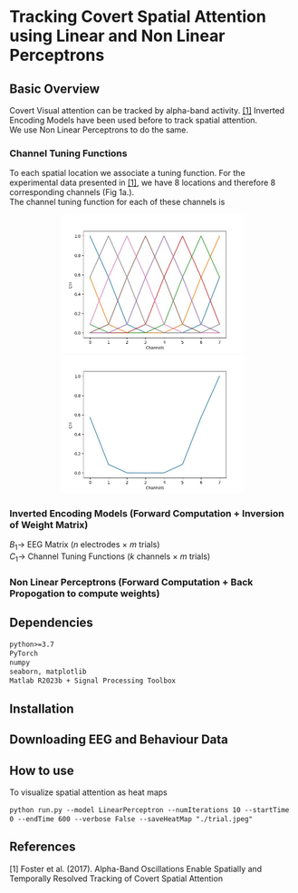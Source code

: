 # Tracking Covert Spatial Attention using Linear and Non Linear Perceptrons

## Basic Overview

Covert Visual attention can be tracked by alpha-band activity. [[1]](#1) Inverted Encoding Models have been used before to track spatial attention. <br>
We use Non Linear Perceptrons to do the same.

### Channel Tuning Functions

To each spatial location we associate a tuning function. For the experimental data presented in [[1]](#1), we have 8 locations and therefore 8 corresponding channels (Fig 1a.). <br> 
The channel tuning function for each of these channels is 

<p align="center">
  <img src="./Figures/Rolled Channel Tuning Functions.jpeg" alt="Rolled Channel Tuning Functions" width="325">
  <img src="./Figures/Channel Tuning Function.jpeg" alt="Channel Tuning Function" width="325">
</p>

### Inverted Encoding Models (Forward Computation + Inversion of Weight Matrix)
$B_1 \rightarrow$ EEG Matrix ($n$ electrodes $\times$ $m$ trials) <br>
$C_1 \rightarrow$ Channel Tuning Functions ($k$ channels $\times$ $m$ trials)
### Non Linear Perceptrons (Forward Computation + Back Propogation to compute weights)



## Dependencies
```
python>=3.7
PyTorch
numpy
seaborn, matplotlib
Matlab R2023b + Signal Processing Toolbox
```

## Installation



## Downloading EEG and Behaviour Data

## How to use

To visualize spatial attention as heat maps
```
python run.py --model LinearPerceptron --numIterations 10 --startTime 0 --endTime 600 --verbose False --saveHeatMap "./trial.jpeg"
```

## References
<a id="1">[1]</a> 
Foster et al. (2017). 
Alpha-Band Oscillations Enable Spatially and Temporally Resolved Tracking of Covert Spatial Attention
